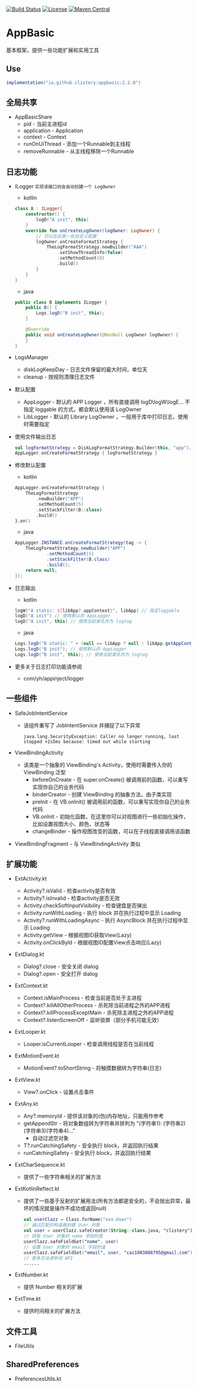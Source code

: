[![Build Status](https://github.com/erikc5000/island-time/workflows/Publish/badge.svg)](https://github.com/clistery/appbasic/actions?query=workflow%3APublish) [![License](https://img.shields.io/badge/license-Apache%202.0-blue.svg)](https://opensource.org/licenses/Apache-2.0) [![Maven Central](https://maven-badges.herokuapp.com/maven-central/io.github.clistery/appbasic/badge.svg)](https://maven-badges.herokuapp.com/maven-central/io.github.clistery/appbasic)

# AppBasic

基本框架，提供一些功能扩展和实用工具

## Use

```gradle
implementation("io.github.clistery:appbasic:2.2.0")
```

## 全局共享

- AppBasicShare
  - pid - 当前主进程id
  - application - Application
  - context - Context
  - runOnUiThread - 添加一个Runnable到主线程
  - removeRunnable - 从主线程移除一个Runnable

## 日志功能

- ILogger `实现该接口则会自动创建一个 LogOwner`
  
  - kotlin
  
  ```kotlin
  class A : ILogger{
      constructor() {
          logD("A init", this)
      }
      override fun onCreateLogOwner(logOwner: LogOwner) {
          // 可以在此做一些自定义配置
          logOwner.onCreateFormatStrategy {
              TheLogFormatStrategy.newBuilder("AAA")
                  .setShowThreadInfo(false)
                  .setMethodCount(0)
                  .build()
          }
      }
  }
  ```
  
  - java

  ```java
  public class B implements ILogger {
      public B() {
          Logs.logD("B init", this);
      }

      @Override
      public void onCreateLogOwner(@NonNull LogOwner logOwner) {
      }
  }
  ```

- LogsManager
  - diskLogKeepDay - 日志文件保留的最大时间，单位天
  - cleanup - 按规则清理日志文件

- 默认配置
  - AppLogger - 默认的 APP Logger ，所有直接调用 logD\logW\logE... 不指定 loggable 的方式，都会默认使用该 LogOwner
  - LibLogger - 默认的 Library LogOwner ，一般用于库中打印日志，使用时需要指定
- 使用文件输出日志

  ```kotlin
  val logFormatStrategy = DiskLogFormatStrategy.Builder(this, "app").build()
  AppLogger.onCreateFormatStrategy { logFormatStrategy }
  ```

- 修改默认配置
  - kotlin

  ```kotlin
  AppLogger.onCreateFormatStrategy {
      TheLogFormatStrategy
          .newBuilder("APP")
          .setMethodCount(5)
          .setStackFilter(B::class)
          .build()
  }.on()
  ```

  - java

  ```java
  AppLogger.INSTANCE.onCreateFormatStrategy(tag -> {
      TheLogFormatStrategy.newBuilder("APP")
              .setMethodCount(5)
              .setStackFilter(B.class)
              .build();
      return null;
  });
  ```

- 日志输出
  - kotlin
  
  ```kotlin
  logW("A static: ${libApp?.appContext}", libApp) // 指定loggable
  logD("A init") // 使用默认的 AppLogger
  logD("A init", this) // 使用当前类名作为 logtag
  ```

  - java
  
  ```java
  Logs.logD("B static: " + (null == libApp ? null : libApp.getAppContext()), libApp); // 指定loggable
  Logs.logD("B init"); // 使用默认的 AppLogger
  Logs.logD("B init", this); // 使用当前类名作为 logtag
  ```

- 更多关于日志打印功能请参阅
  - com/yh/appinject/logger

## 一些组件

- SafeJobIntentService
  - 该组件重写了 JobIntentService 并捕捉了以下异常

    ```log
    java.lang.SecurityException: Caller no longer running, last stopped +2s5ms because: timed out while starting
    ```

- ViewBindingActivity
  - 该类是一个抽象的 ViewBinding's Activity，使用时需要传入你的 ViewBinding 泛型
    - beforeOnCreate - 在 super.onCreate() 被调用前的函数，可以重写实现你自己的业务代码
    - binderCreator - 创建 ViewBinding 的抽象方法，由子类实现
    - preInit - 在 VB.onInit() 被调用前的函数，可以重写实现你自己的业务代码
    - VB.onInit - 初始化函数，在这里你可以对视图进行一些初始化操作，比如设置视图大小、颜色、状态等
    - changeBinder - 操作视图改变的函数，可以在子线程直接调用该函数
- ViewBindingFragment - 与 ViewBindingActivity 类似

## 扩展功能

- ExtActivity.kt
  - Activity?.isValid - 检查activity是否有效
  - Activity?.isInvalid - 检查activity是否无效
  - Activity.checkSoftInputVisibility - 检查键盘是否弹出
  - Activity.runWithLoading - 执行 block 并在执行过程中显示 Loading
  - Activity?.runWithLoadingAsync - 执行 AsyncBlock 并在执行过程中显示 Loading
  - Activity.getView - 根据视图ID获取View(Lazy)
  - Activity.onClickById - 根据视图ID配置View点击响应(Lazy)
- ExtDialog.kt
  - Dialog?.close - 安全关闭 dialog
  - Dialog?.open - 安全打开 dialog
- ExtContext.kt
  - Context.isMainProcess - 检查当前是否处于主进程
  - Context?.killAllOtherProcess - 杀死除当前进程之外的APP进程
  - Context?.killProcessExceptMain - 杀死除主进程之外的APP进程
  - Context?.listenScreenOff - 监听锁屏（部分手机可能无效）
- ExtLooper.kt
  - Looper.isCurrentLooper - 检查调用线程是否在当前线程
- ExtMotionEvent.kt
  - MotionEvent?.toShortString - 将触摸数据转为字符串(日志)
- ExtView.kt
  - View?.onClick - 设置点击事件
- ExtAny.kt
  - Any?.memoryId - 提供该对象的(伪)内存地址，只能用作参考
  - getAppendStr - 将对象数组转为字符串并排列为 "(字符串1): (字符串2)(字符串3)(字符串4)..."
    - 自动过滤空对象
  - T?.runCatchingSafety - 安全执行 block，并返回执行结果
  - runCatchingSafety - 安全执行 block，并返回执行结果
- ExtCharSequence.kt
  - 提供了一些字符串相关的扩展方法
- ExtKotlinReflect.kt
  - 提供了一些基于反射的扩展用法(所有方法都是安全的，不会抛出异常，最坏的情况就是操作不成功或返回null)

    ```kotlin
    val userClazz = Class.forName("xxx.User")
    // 通过匹配的构造器创建 User 对象
    val user = userClazz.safeCreator(String::class.java, "clistery")
    // 获取 User 对象的 name 字段的值
    userClazz.safeFieldGet("name", user)
    // 设置 User 对象的 email 字段的值
    userClazz.safeFieldSet("email", user, "cai1083088795@gmail.com")
    // 更多方法请参阅 API
    ......
    ```

- ExtNumber.kt
  - 提供 Number 相关的扩展
- ExtTime.kt
  - 提供时间相关的扩展方法

## 文件工具

- FileUtils

## SharedPreferences

- PreferencesUtils.kt
